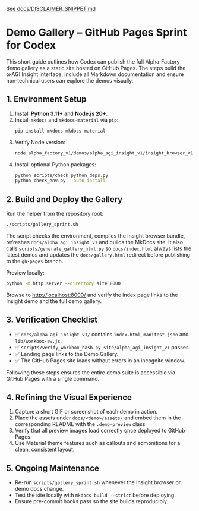 [See docs/DISCLAIMER_SNIPPET.md](../docs/DISCLAIMER_SNIPPET.md)

# Demo Gallery – GitHub Pages Sprint for Codex

This short guide outlines how Codex can publish the full Alpha‑Factory demo gallery as a static site hosted on GitHub Pages. The steps build the α‑AGI Insight interface, include all Markdown documentation and ensure non‑technical users can explore the demos visually.

## 1. Environment Setup

1. Install **Python 3.11+** and **Node.js 20+**.
2. Install `mkdocs` and `mkdocs-material` via `pip`:
   ```bash
   pip install mkdocs mkdocs-material
   ```
3. Verify Node version:
   ```bash
   node alpha_factory_v1/demos/alpha_agi_insight_v1/insight_browser_v1/build/version_check.js
   ```
4. Install optional Python packages:
   ```bash
   python scripts/check_python_deps.py
   python check_env.py --auto-install
   ```

## 2. Build and Deploy the Gallery

Run the helper from the repository root:

```bash
./scripts/gallery_sprint.sh
```

The script checks the environment, compiles the Insight browser bundle, refreshes
`docs/alpha_agi_insight_v1` and builds the MkDocs site. It also calls
`scripts/generate_gallery_html.py` so `docs/index.html` always lists the latest
demos and updates the `docs/gallery.html` redirect before publishing to the
`gh-pages` branch.

Preview locally:

```bash
python -m http.server --directory site 8000
```

Browse to <http://localhost:8000/> and verify the index page links to the Insight demo and the full demo gallery.

## 3. Verification Checklist

- ✅ `docs/alpha_agi_insight_v1/` contains `index.html`, `manifest.json` and `lib/workbox-sw.js`.
- ✅ `scripts/verify_workbox_hash.py site/alpha_agi_insight_v1` passes.
- ✅ Landing page links to the Demo Gallery.
- ✅ The GitHub Pages site loads without errors in an incognito window.

Following these steps ensures the entire demo suite is accessible via GitHub Pages with a single command.

## 4. Refining the Visual Experience

1. Capture a short GIF or screenshot of each demo in action.
2. Place the assets under `docs/<demo>/assets/` and embed them in the corresponding README with the `.demo-preview` class.
3. Verify that all preview images load correctly once deployed to GitHub Pages.
4. Use Material theme features such as callouts and admonitions for a clean, consistent layout.

## 5. Ongoing Maintenance

- Re-run `scripts/gallery_sprint.sh` whenever the Insight browser or demo docs change.
- Test the site locally with `mkdocs build --strict` before deploying.
- Ensure pre-commit hooks pass so the site builds reproducibly.
